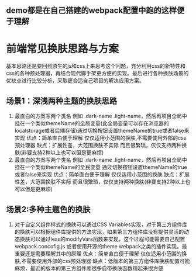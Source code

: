
## demo都是在自己搭建的webpack配置中跑的这样便于理解
# 前端常见换肤思路与方案
基本思路还是要回到原生的js和css上来思考这个问题，充分利用css的新特性和css的各种预处理器，再结合现代脚手架更方便的实现。最后进行各种换肤场景的优缺点进行比较分析，采取更合适自己项目的解决应用方案。

## 场景1：深浅两种主题的换肤思路
1. 最直白的方案写两个类名 例如 .dark-name .light-name，然后再项目全局中挂在一个类似themeName的全局变量(此全局变量可以存在浏览器的localstorage或者后端存储)通过切换按钮设置themeName的true或者false来实现
优点：简单直白便于理解 仅仅适用小范围的换肤,不需要使用外部的css预处理器
缺点：扩展性差，大范围换肤不实际 而且很繁琐，仅仅支持两种换肤(非要支持2种以上也可以但是更麻烦)
2. 最直白的方案写两个类名 例如 .dark-name .light-name，然后再项目全局中挂在一个类似themeName的全民变量 通过切换按钮设置themeName的true或者false来实现
优点：简单直白便于理解 仅仅适用小范围的换肤 
缺点：扩展性差，大范围换肤不实际 而且很繁琐，仅仅支持两种换肤(非要支持2种以上也可以但是更麻烦)

## 场景2:多种主题色的换肤
1. 对于自定义组件样式的换肤可以通过CSS Variables实现，对于第三方组件库的换肤可以根据组件库提供的方法实现，如果第三方组件库没有提供灵活的动态换肤可以通过less的modifyVars函数来实现，这个过程可能需要自己配置webpack.concofig.js 或者使用开源的theme webpack之类的插件实现。最重要还是需要理解其中的原理
优点：简单直白便于理解 仅仅适用小范围的换肤,不需要使用外部的css预处理器
 缺点：低版本的第三方组件库换肤配置可能麻烦，最近的版本的第三方组件库很多自带换肤函数用起来很方便



